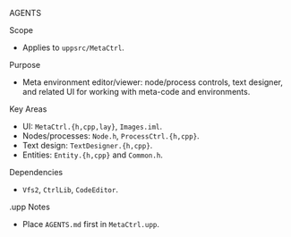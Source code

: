 AGENTS

Scope
- Applies to `uppsrc/MetaCtrl`.

Purpose
- Meta environment editor/viewer: node/process controls, text designer, and related UI for working with meta-code and environments.

Key Areas
- UI: `MetaCtrl.{h,cpp,lay}`, `Images.iml`.
- Nodes/processes: `Node.h`, `ProcessCtrl.{h,cpp}`.
- Text design: `TextDesigner.{h,cpp}`.
- Entities: `Entity.{h,cpp}` and `Common.h`.

Dependencies
- `Vfs2`, `CtrlLib`, `CodeEditor`.

.upp Notes
- Place `AGENTS.md` first in `MetaCtrl.upp`.

